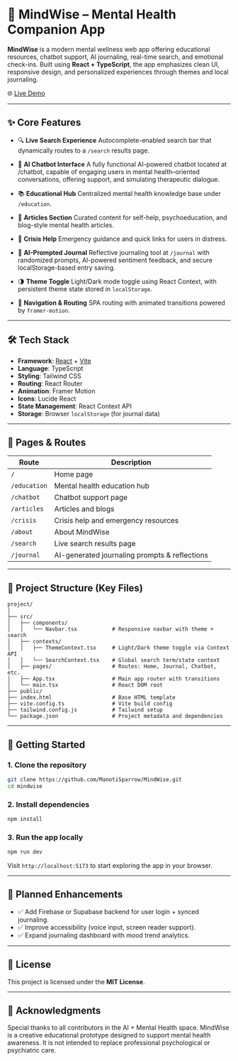 # 🧠 MindWise – Mental Health Companion App

**MindWise** is a modern mental wellness web app offering educational resources, chatbot support, AI journaling, real-time search, and emotional check-ins. Built using **React + TypeScript**, the app emphasizes clean UI, responsive design, and personalized experiences through themes and local journaling.

🌐 [Live Demo](https://meek-sopapillas-653fbe.netlify.app/)

---

## ✨ Core Features

* 🔍 **Live Search Experience**
  Autocomplete-enabled search bar that dynamically routes to a `/search` results page.

* 💬 **AI Chatbot Interface**
  A fully functional AI-powered chatbot located at /chatbot, capable of engaging users in mental health–oriented conversations, offering support, and simulating therapeutic dialogue.

* 📚 **Educational Hub**
  Centralized mental health knowledge base under `/education`.

* 📰 **Articles Section**
  Curated content for self-help, psychoeducation, and blog-style mental health articles.

* 🚨 **Crisis Help**
  Emergency guidance and quick links for users in distress.

* 📓 **AI-Prompted Journal**
  Reflective journaling tool at `/journal` with randomized prompts, AI-powered sentiment feedback, and secure localStorage-based entry saving.

* 🌗 **Theme Toggle**
  Light/Dark mode toggle using React Context, with persistent theme state stored in `localStorage`.

* 🧭 **Navigation & Routing**
  SPA routing with animated transitions powered by `framer-motion`.

---

## 🛠️ Tech Stack

* **Framework**: [React](https://reactjs.org/) + [Vite](https://vitejs.dev/)
* **Language**: TypeScript
* **Styling**: Tailwind CSS
* **Routing**: React Router
* **Animation**: Framer Motion
* **Icons**: Lucide React
* **State Management**: React Context API
* **Storage**: Browser `localStorage` (for journal data)

---

## 🧩 Pages & Routes

| Route        | Description                                   |
| ------------ | --------------------------------------------- |
| `/`          | Home page                                     |
| `/education` | Mental health education hub                   |
| `/chatbot`   | Chatbot support page                          |
| `/articles`  | Articles and blogs                            |
| `/crisis`    | Crisis help and emergency resources           |
| `/about`     | About MindWise                                |
| `/search`    | Live search results page                      |
| `/journal`   | AI-generated journaling prompts & reflections |

---

## 📁 Project Structure (Key Files)

```
project/
│
├── src/
│   ├── components/
│   │   └── Navbar.tsx           # Responsive navbar with theme + search
│   ├── contexts/
│   │   ├── ThemeContext.tsx     # Light/Dark theme toggle via Context API
│   │   └── SearchContext.tsx    # Global search term/state context
│   ├── pages/                   # Routes: Home, Journal, Chatbot, etc.
│   ├── App.tsx                  # Main app router with transitions
│   └── main.tsx                 # React DOM root
├── public/
├── index.html                   # Base HTML template
├── vite.config.ts               # Vite build config
├── tailwind.config.js           # Tailwind setup
└── package.json                 # Project metadata and dependencies
```

---

## 🚀 Getting Started

### 1. Clone the repository

```bash
git clone https://github.com/ManotiSparrow/MindWise.git
cd mindwise
```

### 2. Install dependencies

```bash
npm install
```

### 3. Run the app locally

```bash
npm run dev
```

Visit `http://localhost:5173` to start exploring the app in your browser.

---

## 🧪 Planned Enhancements

* ✅ Add Firebase or Supabase backend for user login + synced journaling.
* ✅ Improve accessibility (voice input, screen reader support).
* ✅ Expand journaling dashboard with mood trend analytics.

---

## 📄 License

This project is licensed under the **MIT License**.

---

## 🙌 Acknowledgments

Special thanks to all contributors in the AI + Mental Health space. MindWise is a creative educational prototype designed to support mental health awareness. It is not intended to replace professional psychological or psychiatric care.


